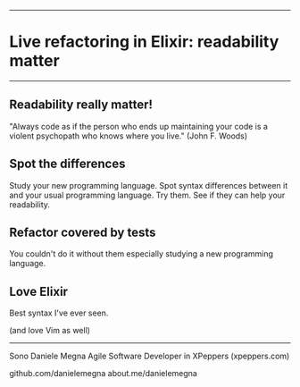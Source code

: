 --------------------------------------------------
# Live refactoring in Elixir: readability matter
--------------------------------------------------

## Readability really matter!

"Always code as if the person who ends up maintaining your code
is a violent psychopath who knows where you live."
(John F. Woods)

## Spot the differences

Study your new programming language.
Spot syntax differences between it and your usual programming language.
Try them. See if they can help your readability.

## Refactor covered by tests

You couldn't do it without them
especially studying a new programming language.

## Love Elixir

Best syntax I've ever seen.

(and love Vim as well)

--------------------------------------------------

Sono Daniele Megna
Agile Software Developer in XPeppers (xpeppers.com)

github.com/danielemegna
about.me/danielemegna
